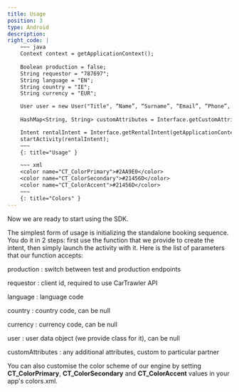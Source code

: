 ```yaml
---
title: Usage
position: 3
type: Android
description:
right_code: |
    ~~~ java
    Context context = getApplicationContext();
        
    Boolean production = false;
    String requestor = "787697";
    String language = "EN";
    String country = "IE";
    String currency = "EUR";

    User user = new User("Title", “Name”, “Surname”, “Email”, “Phone”, “Address”, “City”, “Postcode”, “Country”, “Flight code“, “Age”);
    
    HashMap<String, String> customAttributes = Interface.getCustomAttributes();

    Intent rentalIntent = Interface.getRentalIntent(getApplicationContext(), user, requestor, production, language, country, currency, customAttributes);
    startActivity(rentalIntent);
    ~~~
    {: title="Usage" }

    ~~~ xml
    <color name="CT_ColorPrimary">#2AA9E0</color>
    <color name="CT_ColorSecondary">#21456D</color>
    <color name="CT_ColorAccent">#21456D</color>
    ~~~
    {: title="Colors" }
---
```


Now we are ready to start using the SDK.

The simplest form of usage is initializing the standalone booking sequence. You do it in 2 steps: first use the function that we provide to create the intent, then simply launch the activity with it. Here is the list of parameters that our function accepts:

production
: switch between test and production endpoints

requestor
: client id, required to use CarTrawler API

language
: language code

country
: country code, can be null

currency
: currency code, can be null

user
: user data object (we provide class for it), can be null

customAttributes
: any additional attributes, custom to particular partner

You can also customise the color scheme of our engine by setting **CT_ColorPrimary**, **CT_ColorSecondary** and **CT_ColorAccent** values in your app's colors.xml.